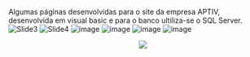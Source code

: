 Algumas páginas desenvolvidas para o site da empresa APTIV, desenvolvida em visual basic e para o banco ultiliza-se o SQL Server.
![Slide3](https://github.com/alimkhodr/Site_APTIV/assets/85517447/548cdc97-8756-4417-a68d-512c1d948d1a)
![Slide4](https://github.com/alimkhodr/Site_APTIV/assets/85517447/4338b804-2dea-44b1-9254-62b7e0222a96)
![image](https://github.com/alimkhodr/Site_APTIV/assets/85517447/a54458de-59f1-4417-9ed6-38ac0e747134)
![image](https://github.com/alimkhodr/Site_APTIV/assets/85517447/0b89d61e-0f87-4841-b73f-e3c652f81d4b)
![image](https://github.com/alimkhodr/Site_APTIV/assets/85517447/d8df7281-4eca-46c5-81fa-5913c3406928)
![image](https://github.com/alimkhodr/Site_APTIV/assets/85517447/78ae4c51-030f-4484-b0a7-f167287e05a6)
<ul><p align="center"><img src="https://github.com/alimkhodr/Site_APTIV/assets/85517447/78ae4c51-030f-4484-b0a7-f167287e05a6"></img></p>

